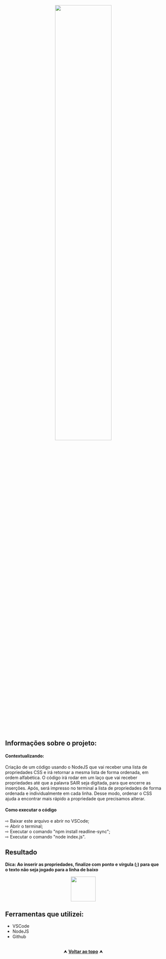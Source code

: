 <div align="center">
  <img width="60%" src="https://img.freepik.com/vetores-gratis/laptop-com-icone-de-codigo-isometrico-de-programa-desenvolvimento-de-software-e-aplicacoes-de-programacao-neon-escuro_39422-971.jpg?w=740&t=st=1675811863~exp=1675812463~hmac=b19c3eee1d4446c2039f6cc78e9117712e07744b5481ee5dd320745c44a93643" />
</div>

<h2 id="Infos">Informações sobre o projeto: </h2>

<h4> Contextualizando: </h4>
Criação de um código usando o NodeJS que vai receber uma lista de propriedades CSS e irá retornar a mesma lista de forma ordenada, em ordem alfabética. O código irá rodar em um laço que vai receber propriedades até que a palavra SAIR seja digitada, para que encerre as inserções. Após, será impresso no terminal a lista de propriedades de forma ordenada e individualmente em cada linha. Desse modo, ordenar o CSS ajuda a encontrar mais rápido a propriedade que precisamos alterar. 

<h4 id="aqui"> Como executar o código </h4>
⇨ Baixar este arquivo e abrir no VSCode;<br>
⇨ Abrir o terminal;<br>
⇨ Executar o comando "npm install readline-sync";<br>
⇨ Executar o comando "node index.js".<br>
</p>

<h2 id="projeto"> Resultado </h2>

**Dica: Ao inserir as propriedades, finalize com ponto e vírgula (;) para que o texto não seja jogado para a linha de baixo**<br>

<div align="center">
  <img width="80 px" src="![Executando](https://user-images.githubusercontent.com/113690388/217395314-e54cb8d5-1e58-4eeb-bc3b-2b355f9f5364.jpeg)" />
</div>

<h2 id="ferramentas">Ferramentas que utilizei:</h2>

  - VSCode
  - NodeJS
  - Github
<br>

<div align="center">
  &#11165;&nbsp;<a href="#topo"><strong>Voltar ao topo</strong></a>&nbsp;&#11165;
</div>
